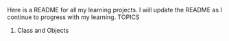 Here is a README for all my learning projects.
I will update the README as I continue to progress with my learning.
TOPICS
1. Class and Objects
